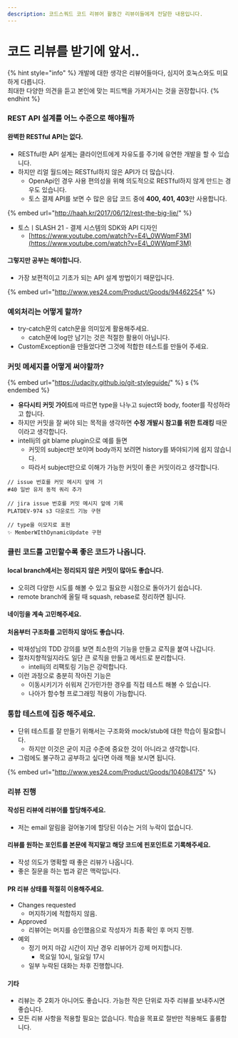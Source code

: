 ```yaml
---
description: 코드스쿼드 코드 리뷰어 활동간 리뷰이들에게 전달한 내용입니다.
---
```


# 코드 리뷰를 받기에 앞서..

{% hint style="info" %}
개발에 대한 생각은 리뷰어들마다, 심지어 호눅스와도 미묘하게 다릅니다. \
최대한 다양한 의견을 듣고 본인에 맞는 피드백을 가져가시는 것을 권장합니다.
{% endhint %}

### REST API 설계를 어느 수준으로 해야될까

#### 완벽한 RESTful API는 없다.

* RESTful한 API 설계는 클라이언트에게 자유도를 주기에 유연한 개발을 할 수 있습니다.
* 하지만 리얼 월드에는 RESTful하지 않은 API가 더 많습니다.
  * OpenApi인 경우 사용 편의성을 위해 의도적으로 RESTful하지 않게 만드는 경우도 있습니다.
  * 토스 결제 API를 보면 수 많은 응답 코드 중에 **400, 401, 403**만 사용합니다.

{% embed url="http://haah.kr/2017/06/12/rest-the-big-lie/" %}

* 토스ㅣSLASH 21 - 결제 시스템의 SDK와 API 디자인
  * [https://www.youtube.com/watch?v=E4\_0WWqmF3M](https://www.youtube.com/watch?v=E4\_0WWqmF3M)

#### 그렇지만 공부는 해야합니다.

* 가장 보편적이고 기초가 되는 API 설계 방법이기 때문입니다.

{% embed url="http://www.yes24.com/Product/Goods/94462254" %}

### 예외처리는 어떻게 할까?

* try-catch문의 catch문을 의미있게 활용해주세요.
  * catch문에 log만 남기는 것은 적절한 활용이 아닙니다.
* CustomException을 만들었다면 그것에 적합한 테스트를 만들어 주세요.

### 커밋 메세지를 어떻게 써야할까?

{% embed url="https://udacity.github.io/git-styleguide/" %}
s
{% endembed %}

* **유다시티 커밋 가이드**에 따르면 type을 나누고 suject와 body, footer를 작성하라고 합니다.
* 하지만 커밋을 잘 써야 되는 목적을 생각하면 **수정 개발시 참고를 위한 트래킹** 때문이라고 생각합니다.
* intellij의 git blame plugin으로 예를 들면
  * 커밋의 subject만 보이며 body까지 보려면 history를 봐야되기에 쉽지 않습니다.
  * 따라서 subject만으로 이해가 가능한 커밋이 좋은 커밋이라고 생각합니다.

```
// issue 번호를 커밋 메시지 앞에 기
#40 일반 유저 동적 쿼리 추가 

// jira issue 번호를 커밋 메시지 앞에 기록
PLATDEV-974 s3 다운로드 기능 구현 

// type을 이모지로 표현
✨ MemberWIthDynamicUpdate 구현
```

### 클린 코드를 고민할수록 좋은 코드가 나옵니다.

#### local branch에서는 정리되지 않은 커밋이 많아도 좋습니다.

* 오히려 다양한 시도를 해볼 수 있고 필요한 시점으로 돌아가기 쉽습니다.
* remote branch에 올릴 때 squash, rebase로 정리하면 됩니다.

#### 네이밍을 계속 고민해주세요.

#### 처음부터 구조화를 고민하지 않아도 좋습니다.&#x20;

* 박재성님의 TDD 강의를 보면 최소한의 기능을 만들고 로직을 붙여 나갑니다.
* 절차지향적일지라도 일단 큰 로직을 만들고 메서드로 분리합니다.
  * intellij의 리팩토링 기능은 강력합니다.
* 이런 과정으로 충분히 작아진 기능은
  * 이동시키기가 쉬워져 긴가민가한 경우를 직접 테스트 해볼 수 있습니다.
  * 나아가 함수형 프로그래밍 적용이 가능합니다.

### 통합 테스트에 집중 해주세요.

* 단위 테스트를 잘 만들기 위해서는 구조화와 mock/stub에 대한 학습이 필요합니다.
  * 하지만 이것은 굳이 지금 수준에 중요한 것이 아니라고 생각합니다.
* 그럼에도 불구하고 공부하고 싶다면 아래 책을 보시면 됩니다.

{% embed url="http://www.yes24.com/Product/Goods/104084175" %}

### 리뷰 진행

#### 작성된 리뷰에 리뷰어를 할당해주세요.

* 저는 email 알림을 걸어놓기에 할당된 이슈는 거의 누락이 없습니다.

#### 리뷰를 원하는 포인트를 본문에 적지말고 해당 코드에 핀포인트로 기록해주세요.

* 작성 의도가 명확할 때 좋은 리뷰가 나옵니다.&#x20;
* 좋은 질문을 하는 법과 같은 맥락입니다.

#### PR 리뷰 상태를 적절히 이용해주세요.

* Changes requested
  * 머지하기에 적합하지 않음.
* Approved
  * 리뷰어는 머지를 승인했음으로 작성자가 최종 확인 후 머지 진행.
* 예외
  * 정기 머지 마감 시간이 지난 경우 리뷰어가 강제 머지합니다.
    * 목요일 10시, 일요일 17시
  * 일부 누락된 대화는 차후 진행합니다.

#### 기타

* 리뷰는 주 2회가 아니어도 좋습니다. 가능한 작은 단위로 자주 리뷰를 보내주시면 좋습니다.
* 모든 리뷰 사항을 적용할 필요는 없습니다. 학습을 목표로 절반만 적용해도 훌륭합니다.

###
